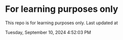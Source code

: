 # For learning purposes only
This repo is for learning purposes only.
Last updated at

Tuesday, September 10, 2024 4:52:03 PM

